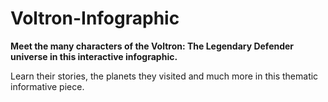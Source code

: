 # Voltron-Infographic

**Meet the many characters of the Voltron: The Legendary Defender universe in this interactive infographic.**

Learn their stories, the planets they visited and much more in this thematic informative piece.
